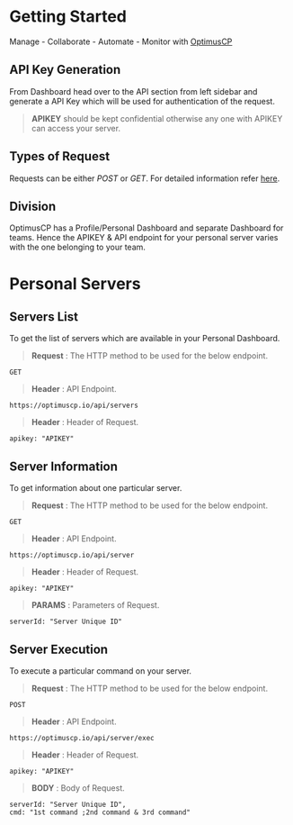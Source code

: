 # Getting Started

Manage - Collaborate - Automate - Monitor with [OptimusCP](https://optimuscp.io)

## API Key Generation

From Dashboard head over to the API section from left sidebar and generate a API Key which will be used for authentication of the request.
> **APIKEY** should be kept confidential otherwise any one with APIKEY can access your server.

## Types of Request

Requests can be either *POST* or *GET*. For detailed information refer [here](https://developer.mozilla.org/en-US/docs/Web/HTTP/Methods).

## Division

OptimusCP has a Profile/Personal Dashboard and separate Dashboard for teams. Hence the APIKEY & API endpoint for your personal server varies with the one belonging to your team.


# Personal Servers

## Servers List

To get the list of servers which are available in your Personal Dashboard.
> **Request** : The HTTP method to be used for the below endpoint.
```
GET
```
> **Header** : API Endpoint.
```
https://optimuscp.io/api/servers
```
> **Header** : Header of Request.
```
apikey: "APIKEY"
```

## Server Information

To get information about one particular server.
> **Request** : The HTTP method to be used for the below endpoint.
```
GET
```
> **Header** : API Endpoint.
```
https://optimuscp.io/api/server
```
> **Header** : Header of Request.
```
apikey: "APIKEY"
```
> **PARAMS** : Parameters of Request.
```
serverId: "Server Unique ID"
```

## Server Execution
To execute a particular command on your server.
> **Request** : The HTTP method to be used for the below endpoint.
```
POST
```
> **Header** : API Endpoint.
```
https://optimuscp.io/api/server/exec
```
> **Header** : Header of Request.
```
apikey: "APIKEY"
```
> **BODY** : Body of Request.
```
serverId: "Server Unique ID",
cmd: "1st command ;2nd command & 3rd command"
```
